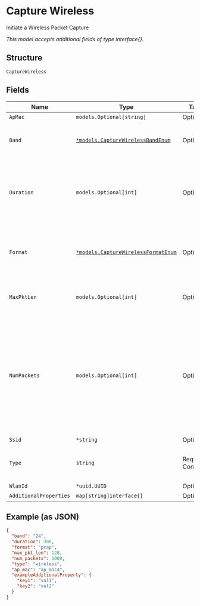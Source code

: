 
# Capture Wireless

Initiate a Wireless Packet Capture

*This model accepts additional fields of type interface{}.*

## Structure

`CaptureWireless`

## Fields

| Name | Type | Tags | Description |
|  --- | --- | --- | --- |
| `ApMac` | `models.Optional[string]` | Optional | - |
| `Band` | [`*models.CaptureWirelessBandEnum`](../../doc/models/capture-wireless-band-enum.md) | Optional | enum: `24`, `5`, `6`<br><br>**Default**: `"24"` |
| `Duration` | `models.Optional[int]` | Optional | Duration of the capture, in seconds<br><br>**Default**: `600`<br><br>**Constraints**: `>= 60`, `<= 86400` |
| `Format` | [`*models.CaptureWirelessFormatEnum`](../../doc/models/capture-wireless-format-enum.md) | Optional | pcap format. enum: `pcap`, `stream`<br><br>**Default**: `"pcap"` |
| `MaxPktLen` | `models.Optional[int]` | Optional | **Default**: `512`<br><br>**Constraints**: `>= 64`, `<= 2048` |
| `NumPackets` | `models.Optional[int]` | Optional | number of packets to capture, 0 for unlimited, default is 1024, maximum is 10000<br><br>**Default**: `1024`<br><br>**Constraints**: `>= 0`, `<= 10000` |
| `Ssid` | `*string` | Optional | - |
| `Type` | `string` | Required, Constant | enum: `wireless`<br><br>**Value**: `"wireless"` |
| `WlanId` | `*uuid.UUID` | Optional | WLAN ID |
| `AdditionalProperties` | `map[string]interface{}` | Optional | - |

## Example (as JSON)

```json
{
  "band": "24",
  "duration": 300,
  "format": "pcap",
  "max_pkt_len": 128,
  "num_packets": 1000,
  "type": "wireless",
  "ap_mac": "ap_mac4",
  "exampleAdditionalProperty": {
    "key1": "val1",
    "key2": "val2"
  }
}
```

